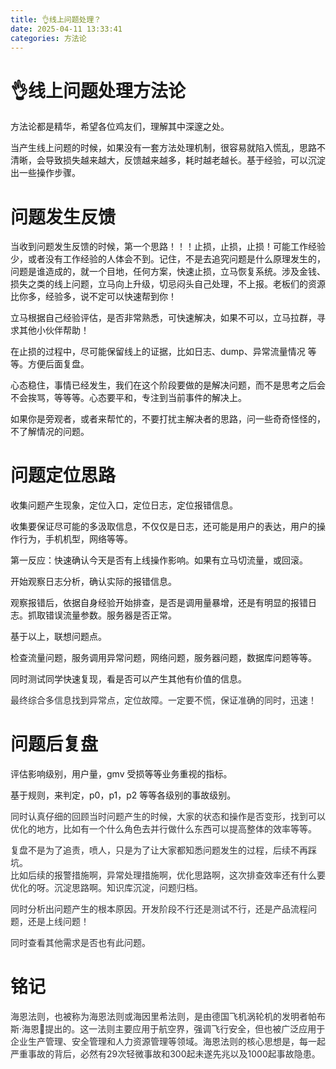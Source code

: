 ```yaml
---
title: 👌线上问题处理？
date: 2025-04-11 13:33:41
categories: 方法论
---
```




# 👌线上问题处理方法论


方法论都是精华，希望各位鸡友们，理解其中深邃之处。

当产生线上问题的时候，如果没有一套方法处理机制，很容易就陷入慌乱，思路不清晰，会导致损失越来越大，反馈越来越多，耗时越老越长。基于经验，可以沉淀出一些操作步骤。

# 问题发生反馈
当收到问题发生反馈的时候，第一个思路！！！止损，止损，止损！可能工作经验少，或者没有工作经验的人体会不到。记住，不是去追究问题是什么原理发生的，问题是谁造成的，就一个目地，任何方案，快速止损，立马恢复系统。涉及金钱、损失之类的线上问题，立马向上升级，切忌闷头自己处理，不上报。老板们的资源比你多，经验多，说不定可以快速帮到你！

立马根据自己经验评估，是否非常熟悉，可快速解决，如果不可以，立马拉群，寻求其他小伙伴帮助！

在止损的过程中，尽可能保留线上的证据，比如日志、dump、异常流量情况 等等。方便后面复盘。

心态稳住，事情已经发生，我们在这个阶段要做的是解决问题，而不是思考之后会不会挨骂，等等等。心态要平和，专注到当前事件的解决上。

如果你是旁观者，或者来帮忙的，不要打扰主解决者的思路，问一些奇奇怪怪的，不了解情况的问题。

# 问题定位思路
收集问题产生现象，定位入口，定位日志，定位报错信息。

收集要保证尽可能的多汲取信息，不仅仅是日志，还可能是用户的表达，用户的操作行为，手机机型，网络等等。

第一反应：快速确认今天是否有上线操作影响。如果有立马切流量，或回滚。

开始观察日志分析，确认实际的报错信息。

观察报错后，依据自身经验开始排查，是否是调用量暴增，还是有明显的报错日志。抓取错误流量参数。服务器是否正常。

基于以上，联想问题点。

检查流量问题，服务调用异常问题，网络问题，服务器问题，数据库问题等等。

同时测试同学快速复现，看是否可以产生其他有价值的信息。

<font style="color:rgb(47, 48, 52);">最终综合多信息找到异常点，定位故障。一定要不慌，保证准确的同时，迅速！</font>

# 问题后复盘
评估影响级别，用户量，gmv 受损等等业务重视的指标。

基于规则，来判定，p0，p1，p2 等等各级别的事故级别。

<font style="color:rgb(47, 48, 52);">同时认真仔细的回顾当时问题产生的时候，大家的状态和操作是否变形，找到可以优化的地方，比如有一个什么角色去并行做什么东西可以提高整体的效率等等。</font>

<font style="color:rgb(47, 48, 52);">复盘不是为了追责，喷人，只是为了让大家都知悉问题发生的过程，后续不再踩坑。  
</font><font style="color:rgb(47, 48, 52);">比如后续的报警措施啊，异常处理措施啊，优化思路啊，这次排查效率还有什么要优化的呀。沉淀思路啊。知识库沉淀，问题归档。</font>

<font style="color:rgb(47, 48, 52);">同时分析出问题产生的根本原因。开发阶段不行还是测试不行，还是产品流程问题，还是上线问题！</font>

<font style="color:rgb(47, 48, 52);">同时查看其他需求是否也有此问题。</font>

# 铭记
<font style="color:rgb(47, 48, 52);">海恩法则，也被称为海恩法则或海因里希法则，是由德国飞机涡轮机的发明者帕布斯·海恩提出的。这一法则主要应用于航空界，强调飞行安全，但也被广泛应用于企业生产管理、安全管理和人力资源管理等领域。海恩法则的核心思想是，每一起严重事故的背后，必然有29次轻微事故和300起未遂先兆以及1000起事故隐患。</font>

